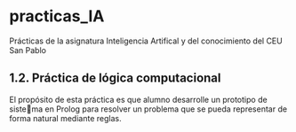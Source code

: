 # practicas_IA
Prácticas de la asignatura Inteligencia Artifical y del conocimiento del CEU San Pablo
## 1.2. Práctica de lógica computacional
El propósito de esta práctica es que alumno desarrolle un prototipo de sistema en Prolog para resolver un problema que se pueda representar de forma
natural mediante reglas.
